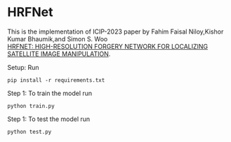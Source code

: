 # HRFNet

This is the implementation of ICIP-2023 paper by Fahim Faisal Niloy,Kishor Kumar Bhaumik,and Simon S. Woo \
[HRFNET: HIGH-RESOLUTION FORGERY NETWORK FOR LOCALIZING SATELLITE
IMAGE MANIPULATION](https://arxiv.org/pdf/2307.11052.pdf).


Setup: Run

  ```shell
  pip install -r requirements.txt
  ```



Step 1: To train the model  run   
  ```shell
  python train.py
  ```

Step 1: To test the model  run   
  ```shell
  python test.py
  ```
